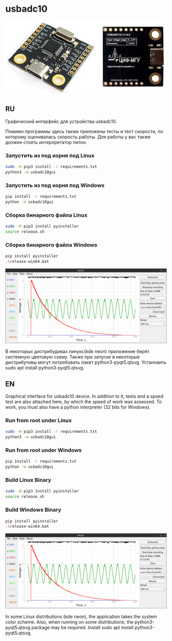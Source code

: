 # usbadc10

![](media/usbadc10_board.jpg)

## RU

Графический интерфейс для устройства usbadc10.

Помимо программы здесь также приложены тесты и тест скорости, по которому оценивалась скорость работы.
Для работы у вас также должен стоять интерпретатор питон.

### Запустить из под корня под Linux

```bash
sudo -H pip3 install -r requirements.txt
python3 -m usbadc10gui
```

### Запустить из под корня под Windows

```bash
pip install -r requirements.txt
python -m usbadc10gui
```

### Сборка бинарного файла Linux

```bash
sudo -H pip3 install pyinstaller
source release.sh
```

### Сборка бинарного файла Windows

```bash
pip install pyinstaller
.\release-win64.bat
```

![Скриншот совта](media/ualab_main_window.png)

В некоторых дистрибудивах линукс(kde neon) приложение берёт системную цветовую схему.
Также при запуске в некоторые дистрибутивы могут потребовать пакет python3-pyqt5.qtsvg.
Установить sudo apt install python3-pyqt5.qtsvg.

## EN

Graphical interface for usbadc10 device.
In addition to it, tests and a speed test are also attached here, by which the speed of work was assessed.
To work, you must also have a python interpreter (32 bits for Windows).

### Run from root under Linux

```bash
sudo -H pip3 install -r requirements.txt
python3 -m usbadc10gui
```

### Run from root under Windows

```bash
pip install -r requirements.txt
python -m usbadc10gui
```

### Build Linux Binary

```bash
sudo -H pip3 install pyinstaller
source release.sh
```

### Build Windows Binary

```bash
pip install pyinstaller
.\release-win64.bat
```

![App screenshot](media/ualab_main_window.png)

In some Linux distributions (kde neon), the application takes the system color scheme.
Also, when running on some distributions, the python3-pyqt5.qtsvg package may be required.
Install sudo apt install python3-pyqt5.qtsvg. 
